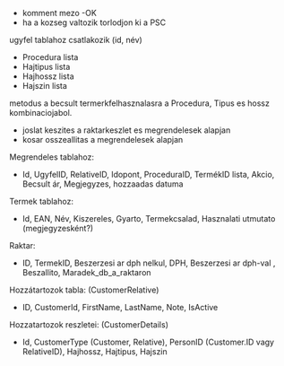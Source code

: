 - komment mezo -OK
- ha a kozseg valtozik torlodjon ki a PSC

ugyfel tablahoz csatlakozik (id, név)
- Procedura lista
- Hajtipus lista
- Hajhossz lista
- Hajszin lista

metodus a becsult termerkfelhasznalasra a Procedura, Tipus es hossz kombinaciojabol.

- joslat keszites a raktarkeszlet es megrendelesek alapjan
- kosar osszeallitas a megrendelesek alapjan


Megrendeles tablahoz: 
- Id, UgyfelID, RelativeID, Idopont, ProceduraID, TermékID lista, Akcio, Becsult ár, Megjegyzes, hozzaadas datuma

Termek tablahoz: 
- Id, EAN, Név, Kiszereles, Gyarto, Termekcsalad, Hasznalati utmutato (megjegyzesként?)

Raktar: 
- ID, TermekID, Beszerzesi ar dph nelkul, DPH, Beszerzesi ar dph-val , Beszallito, Maradek_db_a_raktaron

Hozzátartozok tabla: (CustomerRelative)
- ID, CustomerId, FirstName, LastName, Note, IsActive

Hozzatartozok reszletei: (CustomerDetails)
- Id, CustomerType (Customer, Relative), PersonID (Customer.ID vagy RelativeID), Hajhossz, Hajtipus, Hajszin


  

